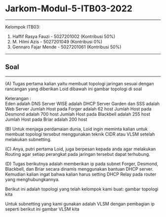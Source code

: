 # Jarkom-Modul-5-ITB03-2022
---
Kelompok ITB03:
1. Haffif Rasya Fauzi - 5027201002 (Kontribusi 50%)
2. M. Hilmi Azis - 5027201049 (Kontribusi 0%)
3. Gennaro Fajar Mende - 5027201061 (Kontribusi 50%)
---

## Soal
---
(A) Tugas pertama kalian yaitu membuat topologi jaringan sesuai dengan rancangan yang diberikan Loid dibawah ini
gambar topologi di soal

Keterangan :	
Eden adalah DNS Server
WISE adalah DHCP Server
Garden dan SSS adalah Web Server
Jumlah Host pada Forger adalah 62 host
Jumlah Host pada Desmond adalah 700 host
Jumlah Host pada Blackbell adalah 255 host
Jumlah Host pada Briar adalah 200 host

(B) Untuk menjaga perdamaian dunia, Loid ingin meminta kalian untuk membuat topologi tersebut menggunakan teknik CIDR atau VLSM setelah melakukan subnetting.

(C) Anya, putri pertama Loid, juga berpesan kepada anda agar melakukan Routing agar setiap perangkat pada jaringan tersebut dapat terhubung.

(D) Tugas berikutnya adalah memberikan ip pada subnet Forger, Desmond, Blackbell, dan Briar secara dinamis menggunakan bantuan DHCP server. Kemudian kalian ingat bahwa kalian harus setting DHCP Relay pada router yang menghubungkannya.

Berikut ini adalah topologi yang telah kelompok kami buat:
gambar topologi kita

Untuk subnetting yang kami gunakan adalah VLSM dengan pembagian ip seperti berikut ini
gambar VLSM kita

